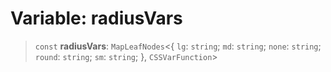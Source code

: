 # Variable: radiusVars

> `const` **radiusVars**: `MapLeafNodes`\<\{ `lg`: `string`; `md`: `string`; `none`: `string`; `round`: `string`; `sm`: `string`; \}, `CSSVarFunction`\>
